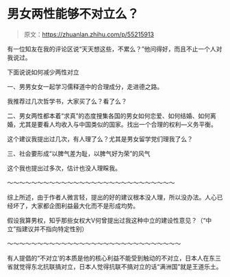 # 男女两性能够不对立么？

> 原文：<https://zhuanlan.zhihu.com/p/55215913>

有一位知友在我的评论区说“天天想这些，不累么？”他问得好，而且不止一个人对我说过。

下面说说如何减少两性对立

一、男男女女一起学习儒释道中的合理成分，走进德之路。

我推荐过几次哲学书，大家买了么？看了么？

二、男女两性都本着“求真”的态度搜集各国的男女如何恋爱、如何结婚、如何离婚，尤其是要看人均收入与中国类似的国家。找出一个合理的权利—义务平衡。

这个建议我提出过几次，有人理了么？尤其是男女留学党们理我了么？

三、社会要形成“以脾气差为耻，以脾气好为荣”的风气

这个我也提出过多次，估计也没人理睬我。

～～～～～～～～～～～～～～～～～～～～～～～～～～～～

综上所述，由于作者人微言轻，提出的好的建议根本没人理，所以没办法。人心已经坏了，大家都企图利益最大化而不是形成均势。

假设我算男权，知乎那些女权大V何曾提出过我这种中立的建设性意见？（“中立”指建议并不指向特定性别）

～～～～～～～～～～～～～～～～～～～～～～～～～～～～～

有人提倡的“不对立‘的本质是他的核心利益不能受到触动的不对立，日本人在东三省就觉得东北抗联搞对立，日本人觉得抗联不搞对立的话“满洲国”就是王道乐土。